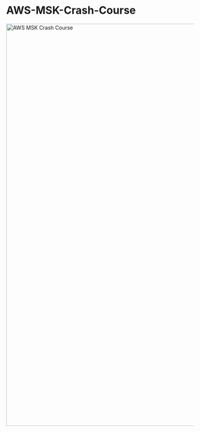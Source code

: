 # AWS-MSK-Crash-Course
<img width="1920" height="1080" alt="AWS MSK Crash Course" src="https://github.com/user-attachments/assets/b216fdcb-c24a-4c79-ada1-e034707f7cc4" />
